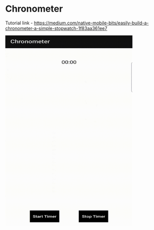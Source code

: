 # Chronometer


Tutorial link - https://medium.com/native-mobile-bits/easily-build-a-chronometer-a-simple-stopwatch-1f83aa361ee7



<img src="https://github.com/droid-lover/Chronometer/raw/master/images/chronometer.gif" width="400" height="600" />
